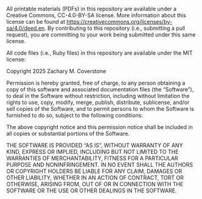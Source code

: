 All printable materials (PDFs) in this repository are available under a Creative Commons, CC-4.0-BY-SA license. More information about this license can be found at https://creativecommons.org/licenses/by-sa/4.0/deed.en. By contributing to this repository (i.e., submitting a pull request), you are committing to your work being submitted under this same license.

All code files (i.e., Ruby files) in this repository are available under the MIT license:

Copyright 2025 Zachary M. Coverstone

Permission is hereby granted, free of charge, to any person obtaining a copy of this software and associated documentation files (the “Software”), to deal in the Software without restriction, including without limitation the rights to use, copy, modify, merge, publish, distribute, sublicense, and/or sell copies of the Software, and to permit persons to whom the Software is furnished to do so, subject to the following conditions:

The above copyright notice and this permission notice shall be included in all copies or substantial portions of the Software.

THE SOFTWARE IS PROVIDED “AS IS”, WITHOUT WARRANTY OF ANY KIND, EXPRESS OR IMPLIED, INCLUDING BUT NOT LIMITED TO THE WARRANTIES OF MERCHANTABILITY, FITNESS FOR A PARTICULAR PURPOSE AND NONINFRINGEMENT. IN NO EVENT SHALL THE AUTHORS OR COPYRIGHT HOLDERS BE LIABLE FOR ANY CLAIM, DAMAGES OR OTHER LIABILITY, WHETHER IN AN ACTION OF CONTRACT, TORT OR OTHERWISE, ARISING FROM, OUT OF OR IN CONNECTION WITH THE SOFTWARE OR THE USE OR OTHER DEALINGS IN THE SOFTWARE.
